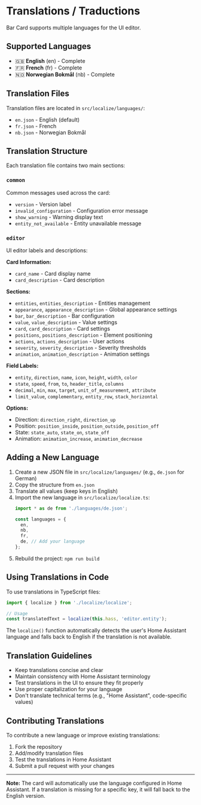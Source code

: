 # Translations / Traductions

Bar Card supports multiple languages for the UI editor.

## Supported Languages

- 🇬🇧 **English** (en) - Complete
- 🇫🇷 **French** (fr) - Complete
- 🇳🇴 **Norwegian Bokmål** (nb) - Complete

## Translation Files

Translation files are located in `src/localize/languages/`:
- `en.json` - English (default)
- `fr.json` - French
- `nb.json` - Norwegian Bokmål

## Translation Structure

Each translation file contains two main sections:

### `common`
Common messages used across the card:
- `version` - Version label
- `invalid_configuration` - Configuration error message
- `show_warning` - Warning display text
- `entity_not_available` - Entity unavailable message

### `editor`
UI editor labels and descriptions:

**Card Information:**
- `card_name` - Card display name
- `card_description` - Card description

**Sections:**
- `entities`, `entities_description` - Entities management
- `appearance`, `appearance_description` - Global appearance settings
- `bar`, `bar_description` - Bar configuration
- `value`, `value_description` - Value settings
- `card`, `card_description` - Card settings
- `positions`, `positions_description` - Element positioning
- `actions`, `actions_description` - User actions
- `severity`, `severity_description` - Severity thresholds
- `animation`, `animation_description` - Animation settings

**Field Labels:**
- `entity`, `direction`, `name`, `icon`, `height`, `width`, `color`
- `state`, `speed`, `from`, `to`, `header_title`, `columns`
- `decimal`, `min`, `max`, `target`, `unit_of_measurement`, `attribute`
- `limit_value`, `complementary`, `entity_row`, `stack_horizontal`

**Options:**
- Direction: `direction_right`, `direction_up`
- Position: `position_inside`, `position_outside`, `position_off`
- State: `state_auto`, `state_on`, `state_off`
- Animation: `animation_increase`, `animation_decrease`

## Adding a New Language

1. Create a new JSON file in `src/localize/languages/` (e.g., `de.json` for German)
2. Copy the structure from `en.json`
3. Translate all values (keep keys in English)
4. Import the new language in `src/localize/localize.ts`:
   ```typescript
   import * as de from './languages/de.json';

   const languages = {
     en,
     nb,
     fr,
     de, // Add your language
   };
   ```
5. Rebuild the project: `npm run build`

## Using Translations in Code

To use translations in TypeScript files:

```typescript
import { localize } from './localize/localize';

// Usage
const translatedText = localize(this.hass, 'editor.entity');
```

The `localize()` function automatically detects the user's Home Assistant language and falls back to English if the translation is not available.

## Translation Guidelines

- Keep translations concise and clear
- Maintain consistency with Home Assistant terminology
- Test translations in the UI to ensure they fit properly
- Use proper capitalization for your language
- Don't translate technical terms (e.g., "Home Assistant", code-specific values)

## Contributing Translations

To contribute a new language or improve existing translations:

1. Fork the repository
2. Add/modify translation files
3. Test the translations in Home Assistant
4. Submit a pull request with your changes

---

**Note:** The card will automatically use the language configured in Home Assistant. If a translation is missing for a specific key, it will fall back to the English version.
